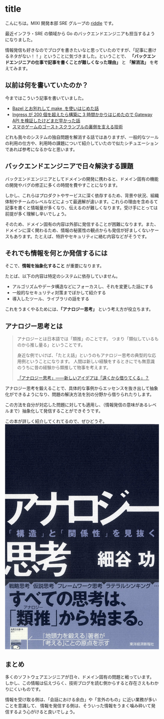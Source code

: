 # title

こんにちは。MIXI 開発本部 SRE グループの [riddle](https://twitter.com/riddle_tec) です。

最近インフラ・SRE の領域から Go のバックエンドエンジニアも担当するようになりました。

情報発信も好きなのでブログを書きたいなと思っていたのですが、「記事に書けるネタがない！！」ということに気づきました。ということで、 **「バックエンドエンジニアの仕事で記事を書くことが難しくなった理由」** と **「解消法」** を考えてみます。

## 以前は何を書いていたのか？

今まではこういう記事を書いていました。

- [Bazel とお別れして make  を使いはじめた話](https://mixi-developers.mixi.co.jp/byebye-bazel-welcome-make-b966bfd37fce)
- [Ingress が 200 個を超えたら構築に 3 時間かかりはじめたので Gateway API を検証したけどまだ早かった話](https://mixi-developers.mixi.co.jp/ingress-to-gateway-b399cd2747a9)
- [スマホゲームのゴーストスクランブルの裏側を支える技術](https://mixi-developers.mixi.co.jp/stble-over-view-ab9bc69f5819)

どれも我々のシステムの独自問題を解消する話ではありますが、一般的なツールの利用の仕方や、利用時の課題について紹介していたので似たシチュエーションであれば参考になるかなと思います。

## バックエンドエンジニアで日々解決する課題

バックエンドエンジニアとしてドメインの開発に携わると、ドメイン固有の機能の開発やバグの修正に多くの時間を費やすことになります。

しかし、これらはプロダクトやサービスに深く依存するため、背景や状況、組織体制やチームのレベルなどによって最適解が違います。これらの理由を含めるて記事を書くと情報量が多くなり、伝えるのが難しくなります。受け手にとっては前提が多く理解し辛いでしょう。

そのため、ドメイン固有の内容は外部に発信することが困難になります。また、ドメインに深く関わるため、情報の秘匿性の観点からも発信が好ましくないケースもあります。たとえば、特許やセキュリティに絡む内容などがそうです。

## それでも情報を何とか発信するには

そこで、**情報を抽象化すること** が重要になります。

たとば、以下の内容は特定のシステムに依存していません。

- アルゴリズムやデータ構造などにフォーカスし、それを変更した話にする
- 一般的なセキュリティ対策までぼかして紹介する
- 導入したツール、ライブラリの話をする

これをうまくやるためには、**「アナロジー思考」** という考え方が役立ちます。

## アナロジー思考とは

> アナロジーとは日本語では「類推」のことです。
> つまり「類似しているものから推し量る」ということです。
>
> 身近な例でいけば、「たとえ話」というのもアナロジー思考の典型的な応用例ということになります。
> 人間は新しい経験をするときにでも無意識のうちに昔の経験から類推して物事を考えます。
>
> [「アナロジー思考」――新しいアイデアは「遠くから借りてくる」？](https://mag.executive.itmedia.co.jp/executive/articles/1110/06/news009.html#:~:text=%E3%82%A2%E3%83%8A%E3%83%AD%E3%82%B8%E3%83%BC%E6%80%9D%E8%80%83%E3%81%A8%E3%81%AF%E3%80%81%E3%80%8C%E9%AB%98%E5%BA%A6%E3%81%AA%E3%83%91%E3%82%AF%E3%83%AA%E3%80%8D%E3%81%AE%E3%81%93%E3%81%A8&text=%E8%BA%AB%E8%BF%91%E3%81%AA%E4%BE%8B%E3%81%A7%E3%81%84%E3%81%91,%E3%81%A6%E7%89%A9%E4%BA%8B%E3%82%92%E8%80%83%E3%81%88%E3%81%BE%E3%81%99%E3%80%82)

アナロジー思考を鍛えることで、具体的な事例からエッセンスを抜き出して抽象化ができるようになり、問題の解決方法を別の分野から借りられたりします。

この方法を自分が対応した問題に対しても適用し、（情報発信の意味があるレベルまで）抽象化して発信することができそうです。

この本が詳しく紹介してくれてるので、ぜひどうぞ。
![picture 1](images/8390b796e7aa6b7b6f78b95a560627de18c9271222d36fb020809923f455d01b.png)

## まとめ

多くのソフトウェアエンジニアが日々、ドメイン固有の問題と戦っています。
しかし、この情報は伝えづらく、技術ブログを読む側からすると存在さえもわかりにくいものです。

情報を受け取る側は、「会話における余白」や「言外のもの」に近い業務が多いことを意識して、
情報を発信する側は、そういった情報をうまく噛み砕いて発信するよう心がけると良いでしょう。
